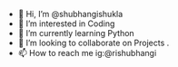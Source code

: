 - 👋 Hi, I’m @shubhangishukla
- 👀 I’m interested in Coding
- 🌱 I’m currently learning Python
- 💞️ I’m looking to collaborate on Projects .
- 📫 How to reach me ig:@rishubhangi 

<!---
shubhangishuk/shubhangishuk is a ✨ special ✨ repository because its `README.md` (this file) appears on your GitHub profile.
You can click the Preview link to take a look at your changes.
--->
